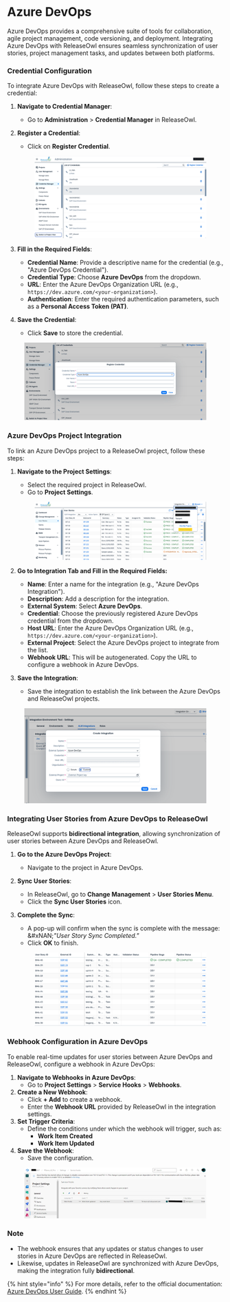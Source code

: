 # Azure DevOps

Azure DevOps provides a comprehensive suite of tools for collaboration, agile project management, code versioning, and deployment. Integrating Azure DevOps with ReleaseOwl ensures seamless synchronization of user stories, project management tasks, and updates between both platforms.

### **Credential Configuration**

To integrate Azure DevOps with ReleaseOwl, follow these steps to create a credential:

1. **Navigate to Credential Manager**:
   * Go to **Administration** > **Credential Manager** in ReleaseOwl.
2.  **Register a Credential**:

    * Click on **Register Credential**.

    <figure><img src="../../.gitbook/assets/image (531).png" alt=""><figcaption></figcaption></figure>
3. **Fill in the Required Fields**:
   * **Credential Name**: Provide a descriptive name for the credential (e.g., "Azure DevOps Credential").
   * **Credential Type**: Choose **Azure DevOps** from the dropdown.
   * **URL**: Enter the Azure DevOps Organization URL (e.g., `https://dev.azure.com/<your-organization>`).
   * **Authentication**: Enter the required authentication parameters, such as a **Personal Access Token (PAT)**.
4.  **Save the Credential**:

    * Click **Save** to store the credential.



<figure><img src="../../.gitbook/assets/image (532).png" alt=""><figcaption></figcaption></figure>

### **Azure DevOps Project Integration**

To link an Azure DevOps project to a ReleaseOwl project, follow these steps:

1.  **Navigate to the Project Settings**:

    * Select the required project in ReleaseOwl.
    * Go to **Project Settings**.

    <figure><img src="../../.gitbook/assets/image (802).png" alt=""><figcaption></figcaption></figure>


2. &#x20;**Go to Integration Tab and Fill in the Required Fields:**
   * **Name**: Enter a name for the integration (e.g., "Azure DevOps Integration").
   * **Description**: Add a description for the integration.
   * **External System**: Select **Azure DevOps**.
   * **Credential**: Choose the previously registered Azure DevOps credential from the dropdown.
   * **Host URL**: Enter the Azure DevOps Organization URL (e.g., `https://dev.azure.com/<your-organization>`).
   * **External Project**: Select the Azure DevOps project to integrate from the list.
   * **Webhook URL**: This will be autogenerated. Copy the URL to configure a webhook in Azure DevOps.
3. **Save the Integration**:
   * Save the integration to establish the link between the Azure DevOps and ReleaseOwl projects.

<figure><img src="../../.gitbook/assets/image (803).png" alt=""><figcaption></figcaption></figure>

### **Integrating User Stories from Azure DevOps to ReleaseOwl**

ReleaseOwl supports **bidirectional integration**, allowing synchronization of user stories between Azure DevOps and ReleaseOwl.

1. **Go to the Azure DevOps Project**:
   * Navigate to the project in Azure DevOps.
2. **Sync User Stories**:
   * In ReleaseOwl, go to **Change Management** > **User Stories Menu**.
   * Click the **Sync User Stories** icon.
3.  **Complete the Sync**:

    * A pop-up will confirm when the sync is complete with the message:\
      &#xNAN;_"User Story Sync Completed."_
    * Click **OK** to finish.

    <figure><img src="../../.gitbook/assets/image (7) (1) (1) (1) (1) (1) (1) (1) (1) (1) (1).png" alt=""><figcaption></figcaption></figure>

### **Webhook Configuration in Azure DevOps**

To enable real-time updates for user stories between Azure DevOps and ReleaseOwl, configure a webhook in Azure DevOps:

1. **Navigate to Webhooks in Azure DevOps**:
   * Go to **Project Settings** > **Service Hooks** > **Webhooks**.
2. **Create a New Webhook**:
   * Click **+ Add** to create a webhook.
   * Enter the **Webhook URL** provided by ReleaseOwl in the integration settings.
3. **Set Trigger Criteria**:
   * Define the conditions under which the webhook will trigger, such as:
     * **Work Item Created**
     * **Work Item Updated**
4. **Save the Webhook**:
   * Save the configuration.

<figure><img src="../../.gitbook/assets/image (536).png" alt=""><figcaption></figcaption></figure>

### **Note**

* The webhook ensures that any updates or status changes to user stories in Azure DevOps are reflected in ReleaseOwl.
* Likewise, updates in ReleaseOwl are synchronized with Azure DevOps, making the integration fully **bidirectional**.

{% hint style="info" %}
For more details, refer to the official documentation: [Azure DevOps User Guide](https://docs.microsoft.com/en-us/azure/devops/organizations/?view=azure-devops).
{% endhint %}

